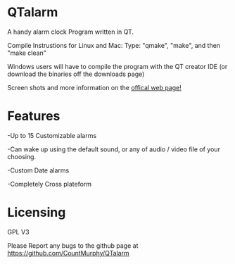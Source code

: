 QTalarm
=======

A handy alarm clock Program written in QT.

Compile Instrustions for Linux and Mac:
  Type: "qmake", "make", and then "make clean"

Windows users will have to compile the program with the QT creator IDE (or download the binaries off the downloads page)

Screen shots and more information on the [offical web page!](https://random-hackery.net/page/qtalarm/)

Features
========

-Up to 15 Customizable alarms

-Can wake up using the default sound, or any of audio / video file of your choosing.

-Custom Date alarms

-Completely Cross plateform


Licensing
==========
GPL V3


Please Report any bugs to the github page at https://github.com/CountMurphy/QTalarm
